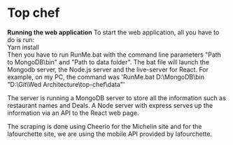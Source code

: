 # Top chef

**Running the web application**
To start the web application, all you have to do is run:<br>
Yarn install <br>
Then you have to run RunMe.bat with the command line parameters
"Path to MongoDB\bin" and "Path to data folder".
The bat file will launch the Mongodb server,
the Node.js server and the live-server for React.
For example, on my PC, the command was
'RunMe.bat D:\MongoDB\bin "D:\Git\Wed Architecture\top-chef\data"'

The server is running a MongoDB server to store all the information
such as restaurant names and Deals. A Node server with express serves up
the information via an API to the React web page.

The scraping is done using Cheerio for the Michelin site and for
the lafourchette site, we are using the mobile API provided by lafourchette.
